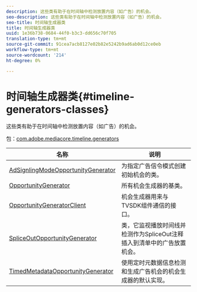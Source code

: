 ```yaml
---
description: 这些类有助于在时间轴中检测放置内容（如广告）的机会。
seo-description: 这些类有助于在时间轴中检测放置内容（如广告）的机会。
seo-title: 时间轴生成器类
title: 时间轴生成器类
uuid: 1e36b738-0684-44f0-b3c3-dd656c70f705
translation-type: tm+mt
source-git-commit: 91cea7acb8127e02b82e5242b9ad6ab0d12ce0eb
workflow-type: tm+mt
source-wordcount: '214'
ht-degree: 0%

---
```



# 时间轴生成器类{#timeline-generators-classes}

这些类有助于在时间轴中检测放置内容（如广告）的机会。

包：[com.adobe.mediacore.timeline.generators](https://help.adobe.com/en_US/primetime/api/psdk/asdoc-dhls_1.4/com/adobe/mediacore/timeline/generators/package-detail.html)

| 名称 | 说明 |
|---|---|
| [AdSignlingModeOpportunityGenerator](https://help.adobe.com/en_US/primetime/api/psdk/asdoc-dhls_1.4/com/adobe/mediacore/timeline/generators/AdSignalingModeOpportunityGenerator.html) | 为指定广告信令模式创建初始机会的类。 |
| [OpportunityGenerator](https://help.adobe.com/en_US/primetime/api/psdk/asdoc-dhls_1.4/com/adobe/mediacore/timeline/generators/OpportunityGenerator.html) | 所有机会生成器的基类。 |
| [OpportunityGeneratorClient](https://help.adobe.com/en_US/primetime/api/psdk/asdoc-dhls_1.4/com/adobe/mediacore/timeline/generators/OpportunityGeneratorClient.html) | 机会生成器用来与TVSDK组件通信的接口。 |
| [SpliceOutOpportunityGenerator](https://help.adobe.com/en_US/primetime/api/psdk/asdoc-dhls_1.4/com/adobe/mediacore/timeline/generators/SpliceOutOpportunityGenerator.html) | 类，它监视播放时间线并检测作为SpliceOut注释插入到清单中的广告放置机会。 |
| [TimedMetadataOpportunityGenerator](https://help.adobe.com/en_US/primetime/api/psdk/asdoc-dhls_1.4/com/adobe/mediacore/timeline/generators/TimedMetadataOpportunityGenerator.html) | 使用定时元数据信息检测和生成广告机会的机会生成器的默认实现。 |